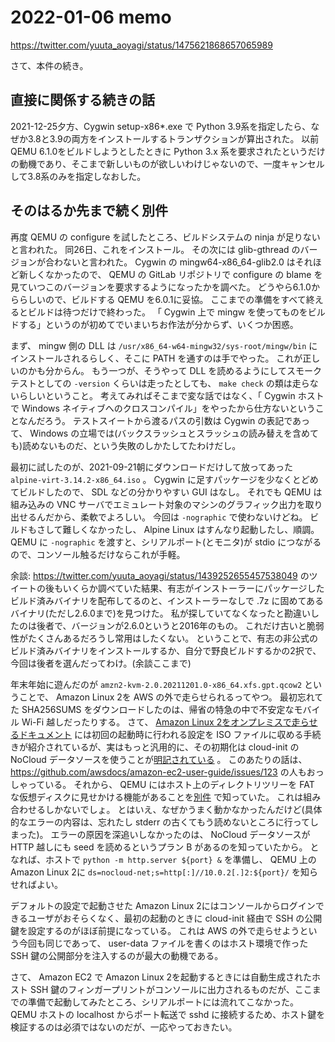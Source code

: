 # 2022-01-06 memo

https://twitter.com/yuuta_aoyagi/status/1475621868657065989

さて、本件の続き。

## 直接に関係する続きの話

2021-12-25夕方、Cygwin setup-x86\*.exe で Python 3.9系を指定したら、なぜか3.8と3.9の両方をインストールするトランザクションが算出された。
以前 QEMU 6.1.0をビルドしようとしたときに Python 3.x 系を要求されたというだけの動機であり、そこまで新しいものが欲しいわけじゃないので、一度キャンセルして3.8系のみを指定しなおした。

## そのはるか先まで続く別件

再度 QEMU の configure を試したところ、ビルドシステムの ninja が足りないと言われた。
同26日、これをインストール。
その次には glib-gthread のバージョンが合わないと言われた。
Cygwin の mingw64-x86\_64-glib2.0 はそれほど新しくなかったので、 QEMU の GitLab リポジトリで configure の blame を見ていつこのバージョンを要求するようになったかを調べた。
どうやら6.1.0かららしいので、ビルドする QEMU を6.0.1に妥協。
ここまでの準備をすべて終えるとビルドは待つだけで終わった。
「 Cygwin 上で mingw を使ってものをビルドする」というのが初めてでいまいちお作法が分からず、いくつか困惑。

まず、 mingw 側の DLL は `/usr/x86_64-w64-mingw32/sys-root/mingw/bin` にインストールされるらしく、そこに PATH を通すのは手でやった。
これが正しいのかも分からん。
もう一つが、そうやって DLL を読めるようにしてスモークテストとしての `-version` くらいは走ったとしても、 `make check` の類は走らないらしいということ。
考えてみればそこまで変な話ではなく、「 Cygwin ホストで Windows ネイティブへのクロスコンパイル」をやったから仕方ないということなんだろう。
テストスイートから渡るパスの引数は Cygwin の表記であって、 Windows の立場では(バックスラッシュとスラッシュの読み替えを含めても)読めないものだ、という失敗のしかたしてたわけだし。

最初に試したのが、2021-09-21朝にダウンロードだけして放ってあった `alpine-virt-3.14.2-x86_64.iso` 。
Cygwin に足すパッケージを少なくとどめてビルドしたので、 SDL などの分かりやすい GUI はなし。
それでも QEMU は組み込みの VNC サーバでエミュレート対象のマシンのグラフィック出力を取り出せるんだから、柔軟でよろしい。
今回は `-nographic` で使わないけどね。
ビルドもさして難しくなかったし、 Alpine Linux はすんなり起動したし、順調。
QEMU に `-nographic` を渡すと、シリアルポート(とモニタ)が stdio につながるので、コンソール触るだけならこれが手軽。

余談: https://twitter.com/yuuta_aoyagi/status/1439252655457538049 のツイートの後もいくらか調べていた結果、有志がインストーラーにパッケージしたビルド済みバイナリを配布してるのと、インストーラーなしで .7z に固めてあるバイナリ(ただし2.6.0まで)を見つけた。
私が探していてなくなったと勘違いしたのは後者で、バージョンが2.6.0というと2016年のもの。
これだけ古いと脆弱性がたくさんあるだろうし常用はしたくない。
ということで、有志の非公式のビルド済みバイナリをインストールするか、自分で野良ビルドするかの2択で、今回は後者を選んだってわけ。(余談ここまで)

年末年始に遊んだのが `amzn2-kvm-2.0.20211201.0-x86_64.xfs.gpt.qcow2` ということで、 Amazon Linux 2を AWS の外で走らせられるってやつ。
最初忘れてた SHA256SUMS をダウンロードしたのは、帰省の特急の中で不安定なモバイル Wi-Fi 越しだったりする。
さて、 [Amazon Linux 2をオンプレミスで走らせるドキュメント](https://docs.aws.amazon.com/ja_jp/AWSEC2/latest/UserGuide/amazon-linux-2-virtual-machine.html) には初回の起動時に行われる設定を ISO ファイルに収める手続きが紹介されているが、実はもっと汎用的に、その初期化は cloud-init の NoCloud データソースを使うことが[明記されている](https://cdn.amazonlinux.com/os-images/2.0.20211201.0/README.cloud-init) 。
このあたりの話は、 https://github.com/awsdocs/amazon-ec2-user-guide/issues/123 の人もおっしゃっている。
それから、 QEMU にはホスト上のディレクトリツリーを FAT な仮想ディスクに見せかける機能があることを[別件](https://knowledge.sakura.ad.jp/23597/) で知っていた。
これは組み合わせるしかないでしょ。
とはいえ、なぜかうまく動かなかったんだけど(具体的なエラーの内容は、忘れたし stderr の古くてもう読めないところに行ってしまった)。
エラーの原因を深追いしなかったのは、 NoCloud データソースが HTTP 越しにも seed を読めるというプラン B があるのを知っていたから。
となれば、ホストで `python -m http.server ${port} &` を準備し、 QEMU 上の Amazon Linux 2に `ds=nocloud-net;s=http[:]//10.0.2[.]2:${port}/` を知らせればよい。

デフォルトの設定で起動させた Amazon Linux 2にはコンソールからログインできるユーザがおそらくなく、最初の起動のときに cloud-init 経由で SSH の公開鍵を設定するのがほぼ前提になっている。
これは AWS の外で走らせようという今回も同じであって、 user-data ファイルを書くのはホスト環境で作った SSH 鍵の公開部分を注入するのが最大の動機である。

さて、 Amazon EC2 で Amazon Linux 2を起動するときには自動生成されたホスト SSH 鍵のフィンガープリントがコンソールに出力されるものだが、ここまでの準備で起動してみたところ、シリアルポートには流れてこなかった。
QEMU ホストの localhost からポート転送で sshd に接続するため、ホスト鍵を検証するのは必須ではないのだが、一応やっておきたい。
